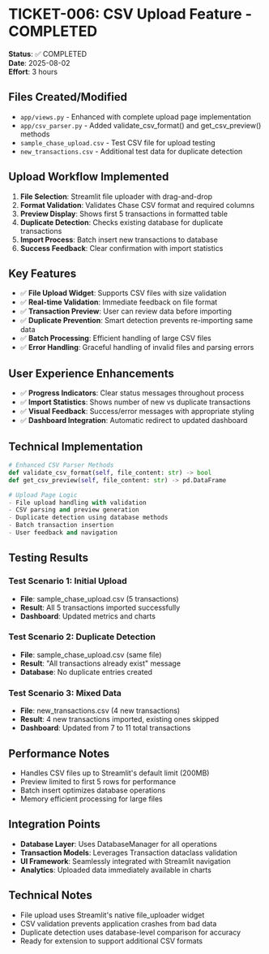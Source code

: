 # TICKET-006: CSV Upload Feature - COMPLETED

**Status**: ✅ COMPLETED  
**Date**: 2025-08-02  
**Effort**: 3 hours

## Files Created/Modified
- `app/views.py` - Enhanced with complete upload page implementation
- `app/csv_parser.py` - Added validate_csv_format() and get_csv_preview() methods
- `sample_chase_upload.csv` - Test CSV file for upload testing
- `new_transactions.csv` - Additional test data for duplicate detection

## Upload Workflow Implemented
1. **File Selection**: Streamlit file uploader with drag-and-drop
2. **Format Validation**: Validates Chase CSV format and required columns
3. **Preview Display**: Shows first 5 transactions in formatted table
4. **Duplicate Detection**: Checks existing database for duplicate transactions
5. **Import Process**: Batch insert new transactions to database
6. **Success Feedback**: Clear confirmation with import statistics

## Key Features
- ✅ **File Upload Widget**: Supports CSV files with size validation
- ✅ **Real-time Validation**: Immediate feedback on file format
- ✅ **Transaction Preview**: User can review data before importing
- ✅ **Duplicate Prevention**: Smart detection prevents re-importing same data
- ✅ **Batch Processing**: Efficient handling of large CSV files
- ✅ **Error Handling**: Graceful handling of invalid files and parsing errors

## User Experience Enhancements
- ✅ **Progress Indicators**: Clear status messages throughout process
- ✅ **Import Statistics**: Shows number of new vs duplicate transactions
- ✅ **Visual Feedback**: Success/error messages with appropriate styling
- ✅ **Dashboard Integration**: Automatic redirect to updated dashboard

## Technical Implementation
```python
# Enhanced CSV Parser Methods
def validate_csv_format(self, file_content: str) -> bool
def get_csv_preview(self, file_content: str) -> pd.DataFrame

# Upload Page Logic
- File upload handling with validation
- CSV parsing and preview generation
- Duplicate detection using database methods
- Batch transaction insertion
- User feedback and navigation
```

## Testing Results
### Test Scenario 1: Initial Upload
- **File**: sample_chase_upload.csv (5 transactions)
- **Result**: All 5 transactions imported successfully
- **Dashboard**: Updated metrics and charts

### Test Scenario 2: Duplicate Detection
- **File**: sample_chase_upload.csv (same file)
- **Result**: "All transactions already exist" message
- **Database**: No duplicate entries created

### Test Scenario 3: Mixed Data
- **File**: new_transactions.csv (4 new transactions)
- **Result**: 4 new transactions imported, existing ones skipped
- **Dashboard**: Updated from 7 to 11 total transactions

## Performance Notes
- Handles CSV files up to Streamlit's default limit (200MB)
- Preview limited to first 5 rows for performance
- Batch insert optimizes database operations
- Memory efficient processing for large files

## Integration Points
- **Database Layer**: Uses DatabaseManager for all operations
- **Transaction Models**: Leverages Transaction dataclass validation
- **UI Framework**: Seamlessly integrated with Streamlit navigation
- **Analytics**: Uploaded data immediately available in charts

## Technical Notes
- File upload uses Streamlit's native file_uploader widget
- CSV validation prevents application crashes from bad data
- Duplicate detection uses database-level comparison for accuracy
- Ready for extension to support additional CSV formats